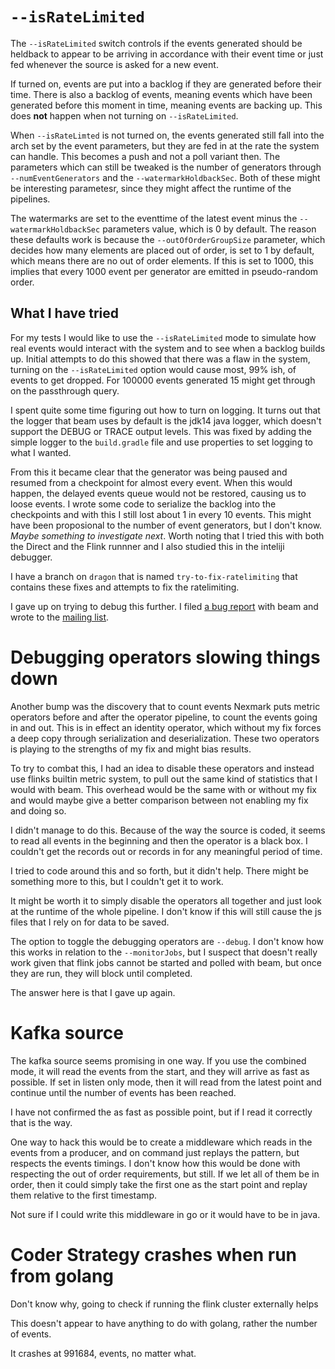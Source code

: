 # `--isRateLimited`

The `--isRateLimited` switch controls if the events generated should be heldback
to appear to be arriving in accordance with their event time or just fed whenever
the source is asked for a new event.

If turned on, events are put into a backlog if they are generated before their time.
There is also a backlog of events, meaning events which have been generated before this
moment in time, meaning events are backing up. This does **not** happen when not turning
on `--isRateLimited`.

When `--isRateLimted` is not turned on, the events generated still fall into the arch
set by the event parameters, but they are fed in at the rate the system can handle. This
becomes a push and not a poll variant then. The parameters which can still be tweaked is 
the number of generators through `--numEventGenerators` and the `--watermarkHoldbackSec`. 
Both of these might be interesting parametesr, since they might affect the runtime of the 
pipelines.

The watermarks are set to the eventtime of the latest event minus the
`--watermarkHoldbackSec` parameters value, which is 0 by default. The reason these
defaults work is because the `--outOfOrderGroupSize` parameter, which decides how many
elements are placed out of order, is set to 1 by default, which means there are no out
of order elements. If this is set to 1000, this implies that every 1000 event per
generator are emitted in pseudo-random order.

## What I have tried

For my tests I would like to use the `--isRateLimited` mode to simulate how real
events would interact with the system and to see when a backlog builds up. Initial
attempts to do this showed that there was a flaw in the system, turning on the
`--isRateLimited` option would cause most, 99% ish, of events to get dropped. For
100000 events generated 15 might get through on the passthrough query.

I spent quite some time figuring out how to turn on logging. It turns out that
the logger that beam uses by default is the jdk14 java logger, which doesn't support
the DEBUG or TRACE output levels. This was fixed by adding the simple logger
to the `build.gradle` file and use properties to set logging to what I wanted.

From this it became clear that the generator was being paused and resumed from
a checkpoint for almost every event. When this would happen, the delayed events
queue would not be restored, causing us to loose events. I wrote some code to
serialize the backlog into the checkpoints and with this I still lost about 1 in
every 10 events. This might have been proposional to the number of event generators,
but I don't know. *Maybe something to investigate next*. Worth noting that I tried
this with both the Direct and the Flink runnner and I also studied this in the
inteliji debugger.

I have a branch on `dragon` that is named `try-to-fix-ratelimiting` that contains
these fixes and attempts to fix the ratelimiting.

I gave up on trying to debug this further. I filed [a bug report](https://issues.apache.org/jira/browse/BEAM-11547)
with beam and wrote to the [mailing list](https://lists.apache.org/thread.html/r24e0541b33540c6c565f615989eeb64ef2c8dba4d1bd9b576b4a6128%40%3Cdev.beam.apache.org%3E).

# Debugging operators slowing things down

Another bump was the discovery that to count events Nexmark puts metric operators
before and after the operator pipeline, to count the events going in and out.
This is in effect an identity operator, which without my fix forces a deep copy
through serialization and deserialization. These two operators is playing to the
strengths of my fix and might bias results.

To try to combat this, I had an idea to disable these operators and instead use
flinks builtin metric system, to pull out the same kind of statistics that I would
with beam. This overhead would be the same with or without my fix and would maybe
give a better comparison between not enabling my fix and doing so.

I didn't manage to do this. Because of the way the source is coded, it seems to read
all events in the beginning and then the operator is a black box. I couldn't get the
records out or records in for any meaningful period of time.

I tried to code around this and so forth, but it didn't help. There might be something
more to this, but I couldn't get it to work.

It might be worth it to simply disable the operators all together and just look at the
runtime of the whole pipeline. I don't know if this will still cause the js files that
I rely on for data to be saved.

The option to toggle the debugging operators are `--debug`. I don't know how this works
in relation to the `--monitorJobs`, but I suspect that doesn't really work given that
flink jobs cannot be started and polled with beam, but once they are run, they will
block until completed.

The answer here is that I gave up again. 

# Kafka source

The kafka source seems promising in one way. If you use the combined mode, it will read
the events from the start, and they will arrive as fast as possible. If set in listen
only mode, then it will read from the latest point and continue until the number of events
has been reached.

I have not confirmed the as fast as possible point, but if I read it correctly that is the
way.

One way to hack this would be to create a middleware which reads in the events from a producer,
and on command just replays the pattern, but respects the events timings. I don't know how
this would be done with respecting the out of order requirements, but still. If we let
all of them be in order, then it could simply take the first one as the start point and
replay them relative to the first timestamp.

Not sure if I could write this middleware in go or it would have to be in java.

# Coder Strategy crashes when run from golang

Don't know why, going to check if running the flink cluster externally helps

This doesn't appear to have anything to do with golang, rather the number of events.

It crashes at 991684, events, no matter what. 
